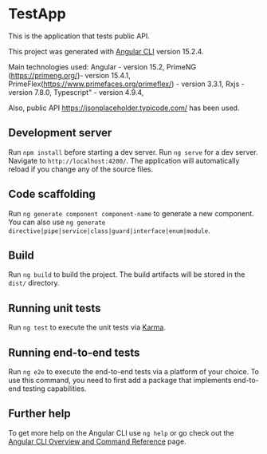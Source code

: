 # TestApp
This is the application that tests public API.

This project was generated with [Angular CLI](https://github.com/angular/angular-cli) version 15.2.4.

Main technologies used:
Angular - version 15.2,
PrimeNG (https://primeng.org/)- version 15.4.1,
PrimeFlex(https://www.primefaces.org/primeflex/) - version 3.3.1,
Rxjs - version 7.8.0,
Typescript" - version 4.9.4,

Also, public API https://jsonplaceholder.typicode.com/ has been used.

## Development server

Run `npm install` before starting a dev server. 
Run `ng serve` for a dev server. Navigate to `http://localhost:4200/`. The application will automatically reload if you change any of the source files.

## Code scaffolding

Run `ng generate component component-name` to generate a new component. You can also use `ng generate directive|pipe|service|class|guard|interface|enum|module`.

## Build

Run `ng build` to build the project. The build artifacts will be stored in the `dist/` directory.

## Running unit tests

Run `ng test` to execute the unit tests via [Karma](https://karma-runner.github.io).

## Running end-to-end tests

Run `ng e2e` to execute the end-to-end tests via a platform of your choice. To use this command, you need to first add a package that implements end-to-end testing capabilities.

## Further help

To get more help on the Angular CLI use `ng help` or go check out the [Angular CLI Overview and Command Reference](https://angular.io/cli) page.
